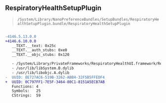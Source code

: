 ## RespiratoryHealthSetupPlugin

> `/System/Library/NanoPreferenceBundles/SetupBundles/RespiratoryHealthSetupPlugin.bundle/RespiratoryHealthSetupPlugin`

```diff

-4146.5.13.0.0
+4146.6.10.0.0
   __TEXT.__text: 0x25c
   __TEXT.__auth_stubs: 0xe0
   __TEXT.__objc_stubs: 0x120

   - /System/Library/PrivateFrameworks/RespiratoryHealthUI.framework/RespiratoryHealthUI
   - /usr/lib/libSystem.B.dylib
   - /usr/lib/libobjc.A.dylib
-  UUID: 8E727AC6-519B-3262-ABB4-32F5B5FFEDF4
+  UUID: 0C797FF1-7E5F-3464-80C1-8151A5ECB7AB
   Functions: 4
   Symbols:   25
   CStrings:  59

```
